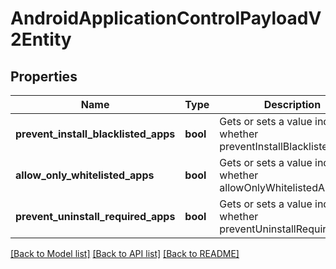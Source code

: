 # AndroidApplicationControlPayloadV2Entity

## Properties
Name | Type | Description | Notes
------------ | ------------- | ------------- | -------------
**prevent_install_blacklisted_apps** | **bool** | Gets or sets a value indicating whether preventInstallBlacklistedApps. | [optional] 
**allow_only_whitelisted_apps** | **bool** | Gets or sets a value indicating whether allowOnlyWhitelistedApps. | [optional] 
**prevent_uninstall_required_apps** | **bool** | Gets or sets a value indicating whether preventUninstallRequiredApps. | [optional] 

[[Back to Model list]](../README.md#documentation-for-models) [[Back to API list]](../README.md#documentation-for-api-endpoints) [[Back to README]](../README.md)


